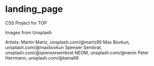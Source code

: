 # landing_page

CSS Project for TOP

Images from Unsplash

Artists: 
Martin Martz, unsplash.com/@martz90
Max Bovkun, unsplash.com/@maxbovkun
Spenser Sembrat, unsplash.com/@spensersembrat
NEOM, unsplash.com/@neom
Peter Herrmann, unsplash.com/@tama66